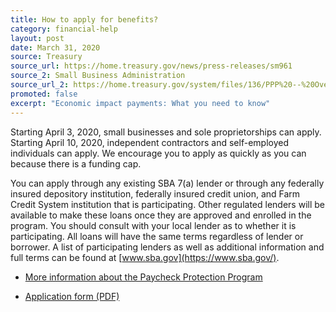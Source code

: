 ```yaml
---
title: How to apply for benefits?
category: financial-help
layout: post
date: March 31, 2020
source: Treasury
source_url: https://home.treasury.gov/news/press-releases/sm961
source_2: Small Business Administration
source_url_2: https://home.treasury.gov/system/files/136/PPP%20--%20Overview.pdf
promoted: false
excerpt: "Economic impact payments: What you need to know"
---
```


Starting April 3, 2020, small businesses and sole proprietorships can apply. Starting April 10, 2020, independent contractors and self-employed individuals can apply. We encourage you to apply as quickly as you can because there is a funding cap.

You can apply through any existing SBA 7(a) lender or through any federally insured depository institution, federally insured credit union, and Farm Credit System institution that is participating. Other regulated lenders will be available to make these loans once they are approved and enrolled in the program. You should consult with your local lender as to whether it is participating. All loans will have the same terms regardless of lender or borrower. A list of participating lenders as well as additional information and full terms can be found at [www.sba.gov](https://www.sba.gov/).


- [More information about the Paycheck Protection Program](https://home.treasury.gov/system/files/136/PPP%20--%20Overview.pdf)

- [Application form (PDF)](https://home.treasury.gov/system/files/136/Borrower%20Paycheck%20Protection%20Program%20Application%20%28v1%29.pdf)